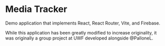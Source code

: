 # Media Tracker
Demo application that implements React, React Router, Vite, and Firebase.

While this application has been greatly modified to increase originality, it was originally a group project at UWF developed alongside @PalloneL.